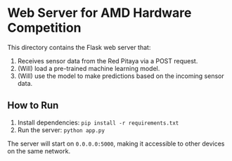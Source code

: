 # Web Server for AMD Hardware Competition

This directory contains the Flask web server that:
1. Receives sensor data from the Red Pitaya via a POST request.
2. (Will) load a pre-trained machine learning model.
3. (Will) use the model to make predictions based on the incoming sensor data.

## How to Run
1. Install dependencies: `pip install -r requirements.txt`
2. Run the server: `python app.py`

The server will start on `0.0.0.0:5000`, making it accessible to other devices on the same network.
